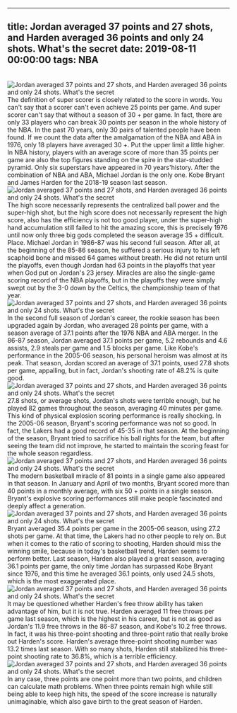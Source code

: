 
---
title: Jordan averaged 37 points and 27 shots, and Harden averaged 36 points and only 24 shots. What's the secret
date: 2019-08-11 00:00:00
tags:  NBA
---
​
![Jordan averaged 37 points and 27 shots, and Harden averaged 36 points and only 24 shots. What's the secret](34f3ae8ffc8246078490025ea6f68d94.jpg)
​
The definition of super scorer is closely related to the score in words. You can't say that a scorer can't even achieve 25 points per game. And super scorer can't say that without a season of 30 + per game.
In fact, there are only 33 players who can break 30 points per season in the whole history of the NBA. In the past 70 years, only 30 pairs of talented people have been found. If we count the data after the amalgamation of the NBA and ABA in 1976, only 18 players have averaged 30 +.
Put the upper limit a little higher. In NBA history, players with an average score of more than 35 points per game are also the top figures standing on the spire in the star-studded pyramid. Only six superstars have appeared in 70 years'history. After the combination of NBA and ABA, Michael Jordan is the only one. Kobe Bryant and James Harden for the 2018-19 season last season.
​
![Jordan averaged 37 points and 27 shots, and Harden averaged 36 points and only 24 shots. What's the secret](b82050570cdb4d9fba2103ff09935cc7.jpg)
​
The high score necessarily represents the centralized ball power and the super-high shot, but the high score does not necessarily represent the high score, also has the efficiency is not too good player, under the super-high hand accumulation still failed to hit the amazing score, this is precisely 1976 until now only three big gods completed the season average 35 + difficult. Place.
Michael Jordan in 1986-87 was his second full season. After all, at the beginning of the 85-86 season, he suffered a serious injury to his left scaphoid bone and missed 64 games without breath. He did not return until the playoffs, even though Jordan had 63 points in the playoffs that year when God put on Jordan's 23 jersey. Miracles are also the single-game scoring record of the NBA playoffs, but in the playoffs they were simply swept out by the 3-0 down by the Celtics, the championship team of that year.
​
![Jordan averaged 37 points and 27 shots, and Harden averaged 36 points and only 24 shots. What's the secret](79bd2732f45443ada612d2ee49e32917.jpg)
​
In the second full season of Jordan's career, the rookie season has been upgraded again by Jordan, who averaged 28 points per game, with a season average of 37.1 points after the 1976 NBA and ABA merger.
In the 86-87 season, Jordan averaged 37.1 points per game, 5.2 rebounds and 4.6 assists, 2.9 steals per game and 1.5 blocks per game. Like Kobe's performance in the 2005-06 season, his personal heroism was almost at its peak.
That season, Jordan scored an average of 37.1 points, used 27.8 shots per game, appalling, but in fact, Jordan's shooting rate of 48.2% is quite good.
​
![Jordan averaged 37 points and 27 shots, and Harden averaged 36 points and only 24 shots. What's the secret](09f40296d4fe4b189ebfd5a71d76a5c8.jpg)
​
27.8 shots, or average shots, Jordan's shots were terrible enough, but he played 82 games throughout the season, averaging 40 minutes per game. This kind of physical explosion scoring performance is really shocking.
In the 2005-06 season, Bryant's scoring performance was not so good. In fact, the Lakers had a good record of 45-35 in that season. At the beginning of the season, Bryant tried to sacrifice his ball rights for the team, but after seeing the team did not improve, he started to maintain the scoring feast for the whole season regardless.
​
![Jordan averaged 37 points and 27 shots, and Harden averaged 36 points and only 24 shots. What's the secret](16e8bdaf8cb343b4a4f7f18c8ccbdc26.jpg)
​
The modern basketball miracle of 81 points in a single game also appeared in that season. In January and April of two months, Bryant scored more than 40 points in a monthly average, with six 50 + points in a single season. Bryant's explosive scoring performances still make people fascinated and deeply affect a generation.
​
![Jordan averaged 37 points and 27 shots, and Harden averaged 36 points and only 24 shots. What's the secret](a701ef37fb7b4138a0f4a54e790b2cfe.jpg)
​
Bryant averaged 35.4 points per game in the 2005-06 season, using 27.2 shots per game. At that time, the Lakers had no other people to rely on.
But when it comes to the ratio of scoring to shooting, Harden should miss the winning smile, because in today's basketball trend, Harden seems to perform better.
Last season, Harden also played a great season, averaging 36.1 points per game, the only time Jordan has surpassed Kobe Bryant since 1976, and this time he averaged 36.1 points, only used 24.5 shots, which is the most exaggerated place.
​
![Jordan averaged 37 points and 27 shots, and Harden averaged 36 points and only 24 shots. What's the secret](d94cad1a32ac442ea48834a63300a020.jpg)
​
It may be questioned whether Harden's free throw ability has taken advantage of him, but it is not true. Harden averaged 11 free throws per game last season, which is the highest in his career, but is not as good as Jordan's 11.9 free throws in the 86-87 season, and Kobe's 10.2 free throws.
In fact, it was his three-point shooting and three-point ratio that really broke out Harden's score. Harden's average three-point shooting number was 13.2 times last season. With so many shots, Harden still stabilized his three-point shooting rate to 36.8%, which is a terrible efficiency.
​
![Jordan averaged 37 points and 27 shots, and Harden averaged 36 points and only 24 shots. What's the secret](18802c10aa9d4dda9aace0276b157786.jpg)
​
In any case, three points are one point more than two points, and children can calculate math problems. When three points remain high while still being able to keep high hits, the speed of the score increase is naturally unimaginable, which also gave birth to the great season of Harden.